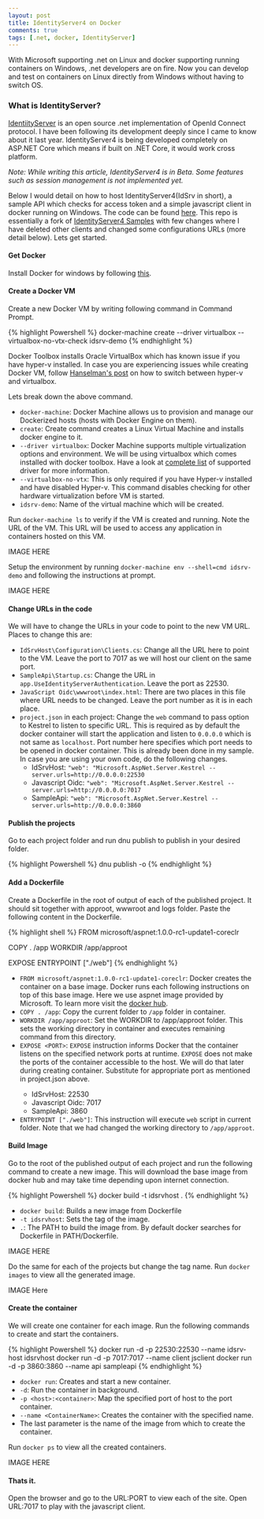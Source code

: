 ```yaml
---
layout: post
title: IdentityServer4 on Docker
comments: true
tags: [.net, docker, IdentityServer]
---
```


With Microsoft supporting .net on Linux and docker supporting running containers on Windows, .net developers are on fire. Now you can develop and test on containers on Linux directly from Windows without having to switch OS.

### What is IdentityServer?

[IdentiityServer](https://github.com/identityserver) is an open source .net implementation of OpenId Connect protocol. I have been following its development deeply since I came to know about it last year. IdentityServer4 is being developed completely on ASP.NET Core which means if built on .NET Core, it would work cross platform.

*Note: While writing this article, IdentityServer4 is in Beta. Some features such as session management is not implemented yet.*


Below I would detail on how to host IdentityServer4(IdSrv in short), a sample API which checks for access token and a simple javascript client in docker running on Windows. The code can be found [here](https://github.com/ankitbko/IdentityServer4.DockerSample). This repo is essentially a fork of [IdentityServer4 Samples](https://github.com/IdentityServer/IdentityServer4.Samples) with few changes where I have deleted other clients and changed some configurations URLs (more detail below). Lets get started.


#### Get Docker

Install Docker for windows by following [this](https://docs.docker.com/engine/installation/windows/).

#### Create a Docker VM

Create a new Docker VM by writing following command in Command Prompt.

{% highlight Powershell %}
docker-machine create --driver virtualbox --virtualbox-no-vtx-check idsrv-demo
{% endhighlight %}

Docker Toolbox installs Oracle VirtualBox which has known issue if you have hyper-v installed. In case you are experiencing issues while creating Docker VM, follow [Hanselman's post](http://www.hanselman.com/blog/SwitchEasilyBetweenVirtualBoxAndHyperVWithABCDEditBootEntryInWindows81.aspx) on how to switch between hyper-v and virtualbox.

Lets break down the above command.


* `docker-machine`: Docker Machine allows us to provision and manage our Dockerized hosts (hosts with Docker Engine on them). 
* `create`: Create command creates a Linux Virtual Machine and installs docker engine to it.
* `--driver virtualbox`: Docker Machine supports multiple virtualization options and environment. We will be using virtualbox which comes installed with docker toolbox. Have a look at [complete list](https://docs.docker.com/machine/drivers/) of supported driver for more information.
* `--virtualbox-no-vtx`: This is only required if you have Hyper-v installed and have disabled Hyper-v. This command disables checking for other hardware virtualization before VM is started.
* `idsrv-demo`: Name of the virtual machine which will be created.


Run `docker-machine ls` to verify if the VM is created and running. Note the URL of the VM. This URL will be used to access any application in containers hosted on this VM.

IMAGE HERE

Setup the environment by running `docker-machine env --shell=cmd idsrv-demo` and following the instructions at prompt.

IMAGE HERE

#### Change URLs in the code

We will have to change the URLs in your code to point to the new VM URL. Places to change this are:

* `IdSrvHost\Configuration\Clients.cs`: Change all the URL here to point to the VM. Leave the port to 7017 as we will host our client on the same port.
* `SampleApi\Startup.cs`: Change the URL in `app.UseIdentityServerAuthentication`. Leave the port as 22530.
* `JavaScript Oidc\wwwroot\index.html`: There are two places in this file where URL needs to be changed. Leave the port number as it is in each place.
* `project.json` in each project: Change the `web` command to pass option to Kestrel to listen to specific URL. This is required as by default the docker container will start the application and listen to `0.0.0.0` which is not same as `localhost`. Port number here specifies which port needs to be opened in docker container. This is already been done in my sample. In case you are using your own code, do the following changes.
	* IdSrvHost: `"web": "Microsoft.AspNet.Server.Kestrel --server.urls=http://0.0.0.0:22530`
	* Javascript Oidc: `"web": "Microsoft.AspNet.Server.Kestrel --server.urls=http://0.0.0.0:7017`
	* SampleApi: `"web": "Microsoft.AspNet.Server.Kestrel --server.urls=http://0.0.0.0:3860`

#### Publish the projects

Go to each project folder and run dnu publish to publish in your desired folder.

{% highlight Powershell %}
dnu publish -o <Path to output directory>
{% endhighlight %}

#### Add a Dockerfile

Create a Dockerfile in the root of  output of each of the published project. It should sit together with approot, wwwroot and logs folder.
Paste the following content in the Dockerfile.

{% highlight shell %}
FROM microsoft/aspnet:1.0.0-rc1-update1-coreclr

COPY . /app
WORKDIR /app/approot

EXPOSE <PORT>
ENTRYPOINT ["./web"]
{% endhighlight %}

* `FROM microsoft/aspnet:1.0.0-rc1-update1-coreclr`: Docker creates the container on a base image. Docker runs each following instructions on top of this base image. Here we use aspnet image provided by Microsoft. To learn more visit the [docker hub](https://hub.docker.com/r/microsoft/aspnet/).
* `COPY . /app`: Copy the current folder to `/app` folder in container.
* `WORKDIR /app/approot`: Set the WORKDIR to /app/approot folder. This sets the working directory in container and executes remaining command from this directory.
* `EXPOSE <PORT>`: `EXPOSE` instruction informs Docker that the container listens on the specified network ports at runtime. `EXPOSE` does not make the ports of the container accessible to the host. We will do that later during creating container. Substitute <PORT> for appropriate port as mentioned in project.json above.
	* IdSrvHost: 22530
	* Javascript Oidc: 7017
	* SampleApi: 3860
* `ENTRYPOINT ["./web"]`: This instruction will execute `web` script in current folder. Note that we had changed the working directory to `/app/approot`.

#### Build Image

Go to the root of the published output of each project and run the following command to create a new image. This will download the base image from docker hub and may take time depending upon internet connection.

{% highlight Powershell %}
docker build -t idsrvhost .
{% endhighlight %}

* `docker build`: Builds a new image from Dockerfile
* `-t idsrvhost`: Sets the tag of the image.
* `.`: The PATH to build the image from. By default docker searches for Dockerfile in PATH/Dockerfile.

IMAGE HERE

Do the same for each of the projects but change the tag name. Run `docker images` to view all the generated image.

IMAGE Here

#### Create the container

We will create one container for each image. Run the following commands to create and start the containers.

{% highlight Powershell %}
docker run -d -p 22530:22530 --name idsrv-host idsrvhost
docker run -d -p 7017:7017 --name client jsclient
docker run -d -p 3860:3860 --name api sampleapi
{% endhighlight %}

* `docker run`: Creates and start a new container.
* `-d`: Run the container in background.
* `-p <host>:<container>`: Map the specified port of host to the port container.
* `--name <ContainerName>`: Creates the container with the specified name.
* The last parameter is the name of the image from which to create the container.

Run `docker ps` to view all the created containers.

IMAGE HERE

#### Thats it.

Open the browser and go to the URL:PORT to view each of the site. Open URL:7017 to play with the javascript client.


